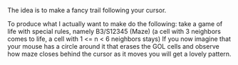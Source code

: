 The idea is to make a fancy trail following your cursor.

To produce what I actually want to make do the following:
take a game of life with special rules, namely B3/S12345 (Maze)
(a cell with 3 neighbors comes to life, a cell with 1 <= n < 6 neighbors stays)
If you now imagine that your mouse has a circle around it that erases the GOL
cells and observe how maze closes behind the cursor as it moves you will get
a lovely pattern.
